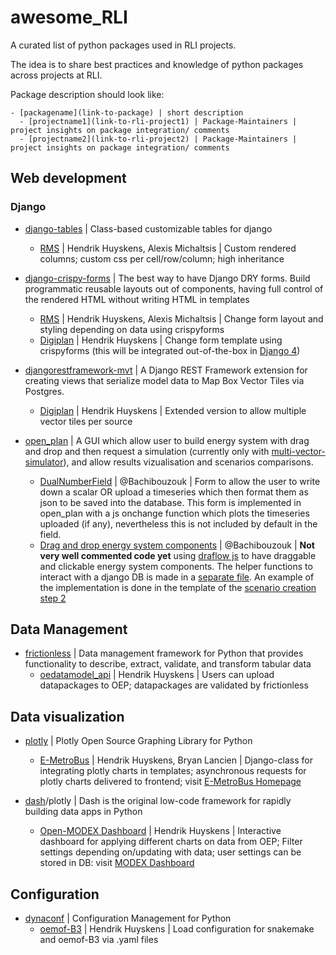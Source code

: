 # awesome_RLI
A curated list of python packages used in RLI projects.

The idea is to share best practices and knowledge of python packages across projects at RLI.


Package description should look like:
```
- [packagename](link-to-package) | short description
  - [projectname1](link-to-rli-project1) | Package-Maintainers | project insights on package integration/ comments
  - [projectname2](link-to-rli-project2) | Package-Maintainers | project insights on package integration/ comments
```

## Web development

### Django

- [django-tables](https://django-tables2.readthedocs.io/en/latest/) | Class-based customizable tables for django
  - [RMS](https://github.com/rl-institut-private/rms) | Hendrik Huyskens, Alexis Michaltsis | Custom rendered columns; custom css per cell/row/column; high inheritance

- [django-crispy-forms](https://github.com/django-crispy-forms/django-crispy-forms) | The best way to have Django DRY forms. Build programmatic reusable layouts out of components, having full control of the rendered HTML without writing HTML in templates
  - [RMS](https://github.com/rl-institut-private/rms) | Hendrik Huyskens, Alexis Michaltsis | Change form layout and styling depending on data using crispyforms
  - [Digiplan](https://github.com/rl-institut-private/digiplan) | Hendrik Huyskens | Change form template using crispyforms (this will be integrated out-of-the-box in [Django 4](https://smithdc1.github.io/my-blog/2022/forms/forms.html))

- [djangorestframework-mvt](https://github.com/corteva/djangorestframework-mvt) | A Django REST Framework extension for creating views that serialize model data to Map Box Vector Tiles via Postgres.
  - [Digiplan](https://github.com/rl-institut-private/digiplan) | Hendrik Huyskens | Extended version to allow multiple vector tiles per source

- [open_plan](https://github.com/open-plan-tool/gui/) | A GUI which allow user to build energy system with drag and drop and then request a simulation (currently only with [multi-vector-simulator](https://github.com/rl-institut/multi-vector-simulator)), and allow results vizualisation and scenarios comparisons.
  - [DualNumberField](https://github.com/open-plan-tool/gui/blob/ab707b7a5ee8e32d953d1e1bbcbe6bed47222e60/app/projects/helpers.py#L193) | @Bachibouzouk | Form to allow the user to write down a scalar OR upload a timeseries which then format them as json to be saved into the database. This form is implemented in open_plan with a js onchange function which plots the timeseries uploaded (if any), nevertheless this is not included by default in the field.
  - [Drag and drop energy system components](https://github.com/open-plan-tool/gui/blob/main/app/static/js/grid_model_topology.js) | @Bachibouzouk | **Not very well commented code yet** using [draflow js](https://github.com/jerosoler/Drawflow) to have draggable and clickable energy system components. The helper functions to interact with a django DB is made in a [separate file](https://github.com/open-plan-tool/gui/blob/main/app/projects/scenario_topology_helpers.py). An example of the implementation is done in the template of the [scenario creation step 2](https://github.com/open-plan-tool/gui/blob/main/app/templates/scenario/scenario_step2.html)

## Data Management

- [frictionless](https://github.com/frictionlessdata/frictionless-py) | Data management framework for Python that provides functionality to describe, extract, validate, and transform tabular data
  - [oedatamodel_api](https://github.com/open-modex/oedatamodel_api.git) | Hendrik Huyskens | Users can upload datapackages to OEP; datapackages are validated by frictionless

## Data visualization

- [plotly](https://plotly.com/python/) | Plotly Open Source Graphing Library for Python
  - [E-MetroBus](https://github.com/rl-institut/E_Metrobus) | Hendrik Huyskens, Bryan Lancien | Django-class for integrating plotly charts in templates; asynchronous requests for plotly charts delivered to frontend; visit [E-MetroBus Homepage](https://e-metrobus.berlin/)
  
- [dash](https://dash.plotly.com/)/plotly | Dash is the original low-code framework for rapidly building data apps in Python
  - [Open-MODEX Dashboard](https://github.com/open-modex/result_comparison) | Hendrik Huyskens | Interactive dashboard for applying different charts on data from OEP; Filter settings depending on/updating with data; user settings can be stored in DB: visit [MODEX Dashboard](https://modex-results.rl-institut.de/)

## Configuration

- [dynaconf](https://www.dynaconf.com/) | Configuration Management for Python
  - [oemof-B3](https://github.com/rl-institut/oemof-B3) | Hendrik Huyskens | Load configuration for snakemake and oemof-B3 via .yaml files
